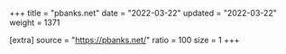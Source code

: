 +++
title = "pbanks.net"
date = "2022-03-22"
updated = "2022-03-22"
weight = 1371

[extra]
source = "https://pbanks.net/"
ratio = 100
size = 1
+++
